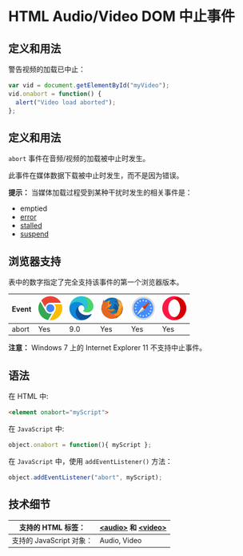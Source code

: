 HTML Audio/Video DOM 中止事件
===

## 定义和用法

警告视频的加载已中止：

```js
var vid = document.getElementById("myVideo");
vid.onabort = function() {
  alert("Video load aborted");
};
```

## 定义和用法

`abort` 事件在音频/视频的加载被中止时发生。

此事件在媒体数据下载被中止时发生，而不是因为错误。

**提示：** 当媒体加载过程受到某种干扰时发生的相关事件是：

*   emptied
*   [error](../events/onerror.md)
*   [stalled](../events/onstalled.md)
*   [suspend](av_event_suspend.asp)

## 浏览器支持

表中的数字指定了完全支持该事件的第一个浏览器版本。

| Event | ![chrome][1] | ![edge][2] | ![firefox][3] | ![safari][4] | ![opera][5] |
| ------- | --- | --- | --- | --- | --- |
| abort | Yes | 9.0 | Yes | Yes | Yes |

**注意：** Windows 7 上的 Internet Explorer 11 不支持中止事件。

## 语法

在 HTML 中:

```html
<element onabort="myScript">
```

在 `JavaScript` 中:

```js
object.onabort = function(){ myScript };
```

在 `JavaScript` 中，使用 `addEventListener()` 方法：

```js
object.addEventListener("abort", myScript);
```

## 技术细节

| 支持的 HTML 标签：          | [\<audio>](../tags/audio.md) 和 [\<video>](../tags/video.md) |
| ----------------------------- | --------------------- |
| 支持的 JavaScript 对象： | Audio, Video          |

[1]: ../assets/chrome.svg
[2]: ../assets/edge.svg
[3]: ../assets/firefox.svg
[4]: ../assets/safari.svg
[5]: ../assets/opera.svg